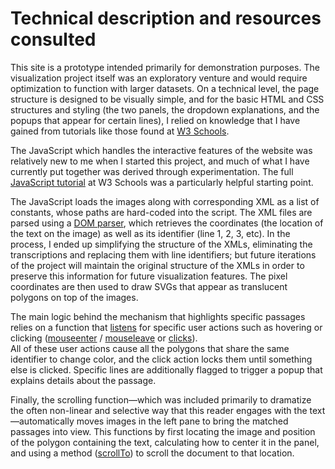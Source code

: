 # Technical description and resources consulted
This site is a prototype intended primarily for demonstration purposes. The visualization project itself was an exploratory venture and would require optimization to function with larger datasets. On a technical level, the page structure is designed to be visually simple, and for the basic HTML and CSS structures and styling (the two panels, the dropdown explanations, and the popups that appear for certain lines), I relied on knowledge that I have gained from tutorials like those found at [W3 Schools](https://www.w3schools.com/).

The JavaScript which handles the interactive features of the website was relatively new to me when I started this project, and much of what I have currently put together was derived through experimentation. The full [JavaScript tutorial](https://www.w3schools.com/js/) at W3 Schools was a particularly helpful starting point.  

The JavaScript loads the images along with corresponding XML as a list of constants, whose paths are hard-coded into the script. The XML files are parsed using a [DOM parser](https://www.w3schools.com/xml/xml_dom.asp), which retrieves the coordinates (the location of the text on the image) as well as its identifier (line 1, 2, 3, etc). In the process, I ended up simplifying the structure of the XMLs, eliminating the transcriptions and replacing them with line identifiers; but future iterations of the project will maintain the original structure of the XMLs in order to preserve this information for future visualization features. The pixel coordinates are then used to draw SVGs that appear as translucent polygons on top of the images.  

The main logic behind the mechanism that highlights specific passages relies on a function that [listens](https://www.w3schools.com/js/js_htmldom_eventlistener.asp) for specific user actions such as hovering or clicking ([mouseenter](https://ipywidgets.readthedocs.io/en/latest/examples/Widget%20Events.html) / [mouseleave](https://ipywidgets.readthedocs.io/en/latest/examples/Widget%20Events.html) or [clicks](https://ipywidgets.readthedocs.io/en/latest/examples/Widget%20Events.html)).  
All of these user actions cause all the polygons that share the same identifier to change color, and the click action locks them until something else is clicked. Specific lines are additionally flagged to trigger a popup that explains details about the passage.  

Finally, the scrolling function—which was included primarily to dramatize the often non-linear and selective way that this reader engages with the text—automatically moves images in the left pane to bring the matched passages into view. This functions by first locating the image and position of the polygon containing the text, calculating how to center it in the panel, and using a method ([scrollTo](https://www.w3schools.com/jsref/met_win_scrollto.asp)) to scroll the document to that location.
